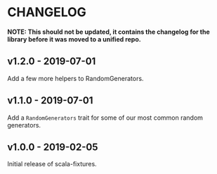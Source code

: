 # CHANGELOG

**NOTE: This should not be updated, it contains the changelog for the library before it was moved to a unified repo.**

## v1.2.0 - 2019-07-01

Add a few more helpers to RandomGenerators.

## v1.1.0 - 2019-07-01

Add a `RandomGenerators` trait for some of our most common random generators.

## v1.0.0 - 2019-02-05

Initial release of scala-fixtures.
